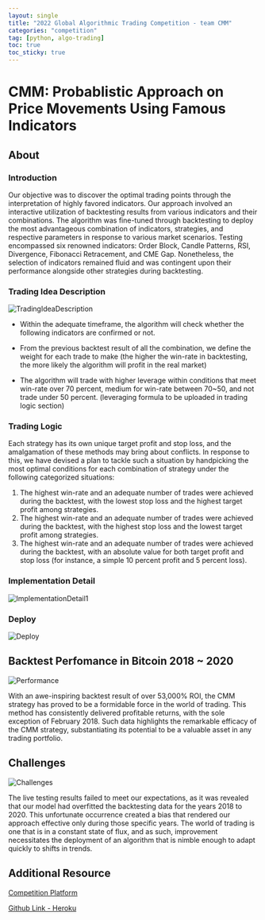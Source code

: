 ```yaml
---
layout: single
title: "2022 Global Algorithmic Trading Competition - team CMM"
categories: "competition"
tag: [python, algo-trading]
toc: true
toc_sticky: true
---
```


# CMM: Probablistic Approach on Price Movements Using Famous Indicators

## **About**

### Introduction

Our objective was to discover the optimal trading points through the interpretation of highly favored indicators. Our approach involved an interactive utilization of backtesting results from various indicators and their combinations. The algorithm was fine-tuned through backtesting to deploy the most advantageous combination of indicators, strategies, and respective parameters in response to various market scenarios. Testing encompassed six renowned indicators: Order Block, Candle Patterns, RSI, Divergence, Fibonacci Retracement, and CME Gap. Nonetheless, the selection of indicators remained fluid and was contingent upon their performance alongside other strategies during backtesting.

### Trading Idea Description

![TradingIdeaDescription]({{site.url}}/images/2023-02-23-first/TradingIdeaDescription.png)

- Within the adequate timeframe, the algorithm will check whether the following indicators are confirmed or not.

- From the previous backtest result of all the combination, we define the weight for each trade to make (the higher the win-rate in backtesting, the more likely the algorithm will profit in the real market)

- The algorithm will trade with higher leverage within conditions that meet win-rate over 70 percent, medium for win-rate between 70~50, and not trade under 50 percent. (leveraging formula to be uploaded in trading logic section)

### Trading Logic

Each strategy has its own unique target profit and stop loss, and the amalgamation of these methods may bring about conflicts. In response to this, we have devised a plan to tackle such a situation by handpicking the most optimal conditions for each combination of strategy under the following categorized situations:

1. The highest win-rate and an adequate number of trades were achieved during the backtest, with the lowest stop loss and the highest target profit among strategies.
2. The highest win-rate and an adequate number of trades were achieved during the backtest, with the highest stop loss and the lowest target profit among strategies.
3. The highest win-rate and an adequate number of trades were achieved during the backtest, with an absolute value for both target profit and stop loss (for instance, a simple 10 percent profit and 5 percent loss).

### Implementation Detail

![ImplementationDetail1]({{site.url}}/images/2023-02-23-first/ImplementationDetail1.png)

### Deploy

![Deploy]({{site.url}}/images/2023-02-23-first/Deploy.png)

## Backtest Perfomance in Bitcoin 2018 ~ 2020

![Performance]({{site.url}}/images/2023-02-23-first/Performance.png)

With an awe-inspiring backtest result of over 53,000% ROI, the CMM strategy has proved to be a formidable force in the world of trading. This method has consistently delivered profitable returns, with the sole exception of February 2018. Such data highlights the remarkable efficacy of the CMM strategy, substantiating its potential to be a valuable asset in any trading portfolio.

## Challenges

![Challenges]({{site.url}}/images/2023-02-23-first/Challenges.png)

The live testing results failed to meet our expectations, as it was revealed that our model had overfitted the backtesting data for the years 2018 to 2020. This unfortunate occurrence created a bias that rendered our approach effective only during those specific years. The world of trading is one that is in a constant state of flux, and as such, improvement necessitates the deployment of an algorithm that is nimble enough to adapt quickly to shifts in trends.

## Additional Resource



[Competition Platform](https://algogene.com/contest/atccrypto22)

[Github Link - Heroku](https://github.com/JOEYLEE1121/CMM)
